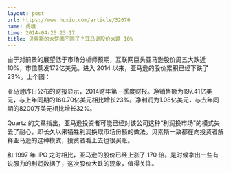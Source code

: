```yaml
---
layout: post
url: https://www.huxiu.com/article/32676
name: 虎嗅
time: 2014-04-26 23:17
title: 贝索斯的大饼画不圆了？亚马逊股价大跌 10%
---
```

由于对前景的展望低于市场分析师预期，互联网巨头亚马逊股价周五大跌近10%，市值蒸发172亿美元。进入 2014 以来，亚马逊的股价累积已经下跌了 23%。上个图：

亚马逊昨日公布的财报显示，2014财年第一季度财报。净销售额为197.41亿美元，与上年同期的160.70亿美元相比增长23%。净利润为1.08亿美元，与去年同期的8200万美元相比增长32%。

Quartz 的文章指出，亚马逊投资者可能已经对该公司这种“利润换市场”的模式失去了耐心，即长久以来牺牲利润换取市场份额的做法。贝索斯一致都在向投资者解释亚马逊的这种模式，投资者看上去也很买账。

和 1997 年 IPO 之时相比，亚马逊的股价已经上涨了 170 倍。是时候拿出一些有说服力的利润数据了，这次股价大跌的现象，值得关注。

